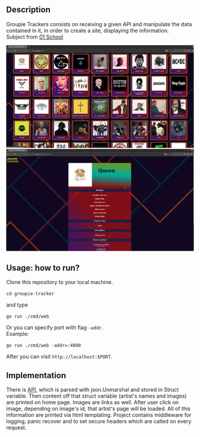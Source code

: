 ## Description
Groupie Trackers consists on receiving a given API and manipulate the data contained in it, in order to create a site, displaying the information.  
Subject from [01 School](https://github.com/01-edu/public/tree/master/subjects/groupie-tracker)  

<img width="800" src="./screenshot.png" />
<img width="800" src="./screenshot2.png" />

## Usage: how to run?  
Clone this repository to your local machine. 
```shell
cd groupie-tracker

``` 
and type 

```shell
go run ./cmd/web
```  
Or you can specify port with flag `-addr`.  
Example: 
```shell 
go run ./cmd/web -addr=:4000
```  
After you can visit `http://localhost:$PORT`.

## Implementation  
There is [API](https://groupietrackers.herokuapp.com/api), which is parsed with json.Unmarshal and stored in Struct variable. Then content off that struct 
variable (artist's names and images) are printed on home page. Images are links as well. After user click on image, depending on image's id, that artist's 
page will be loaded. All of this information are printed via html templating. Project contains middleware for logging, panic recover and to set secure headers which are called on every request.
